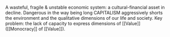 A wasteful, fragile & unstable economic system: a cultural-financial asset in decline. Dangerous in the way being long CAPITALISM aggressively shorts the environment and the qualitative dimensions of our life and society. Key problem: the lack of capacity to express dimensions of [[Value]] ([[Monocracy]] of [[Value]]).